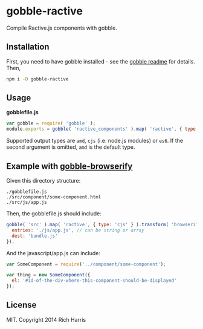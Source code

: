 # gobble-ractive

Compile Ractive.js components with gobble.

## Installation

First, you need to have gobble installed - see the [gobble readme](https://github.com/gobblejs/gobble) for details. Then,

```bash
npm i -D gobble-ractive
```

## Usage

**gobblefile.js**

```js
var gobble = require( 'gobble' );
module.exports = gobble( 'ractive_components' ).map( 'ractive', { type: 'amd' });
```

Supported output types are `amd`, `cjs` (i.e. node.js modules) or `es6`. If the second argument is omitted, `amd` is the default type.

## Example with [gobble-browserify](https://github.com/gobblejs/gobble-browserify)

Given this directory structure:
```
./gobblefile.js
./src/component/some-component.html
./src/js/app.js
```

Then, the gobblefile.js should include:
```javascript
gobble( 'src' ).map( 'ractive', { type: 'cjs' } ).transform( 'browserify', {
  entries: './js/app.js', // can be string or array
  dest: 'bundle.js'
}),
```

And the javascript/app.js can include:
```javascript
var SomeComponent = require('../component/some-component');

var thing = new SomeComponent({
  el: '#id-of-the-div-where-this-component-should-be-displayed'
});
```


## License

MIT. Copyright 2014 Rich Harris
